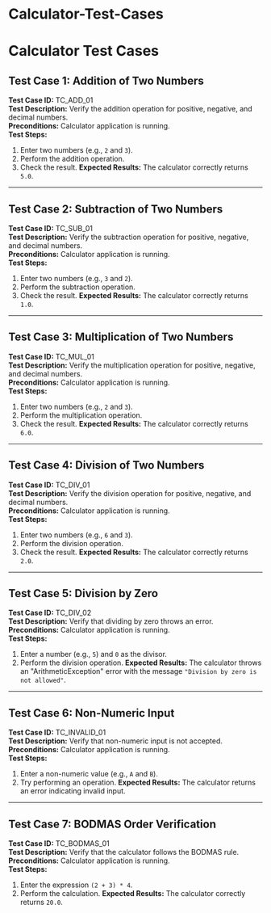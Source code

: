 # Calculator-Test-Cases
# Calculator Test Cases

## Test Case 1: Addition of Two Numbers
**Test Case ID:** TC_ADD_01  
**Test Description:** Verify the addition operation for positive, negative, and decimal numbers.  
**Preconditions:** Calculator application is running.  
**Test Steps:**
1. Enter two numbers (e.g., `2` and `3`).
2. Perform the addition operation.
3. Check the result.
**Expected Results:** The calculator correctly returns `5.0`.

---

## Test Case 2: Subtraction of Two Numbers
**Test Case ID:** TC_SUB_01  
**Test Description:** Verify the subtraction operation for positive, negative, and decimal numbers.  
**Preconditions:** Calculator application is running.  
**Test Steps:**
1. Enter two numbers (e.g., `3` and `2`).
2. Perform the subtraction operation.
3. Check the result.
**Expected Results:** The calculator correctly returns `1.0`.

---

## Test Case 3: Multiplication of Two Numbers
**Test Case ID:** TC_MUL_01  
**Test Description:** Verify the multiplication operation for positive, negative, and decimal numbers.  
**Preconditions:** Calculator application is running.  
**Test Steps:**
1. Enter two numbers (e.g., `2` and `3`).
2. Perform the multiplication operation.
3. Check the result.
**Expected Results:** The calculator correctly returns `6.0`.

---

## Test Case 4: Division of Two Numbers
**Test Case ID:** TC_DIV_01  
**Test Description:** Verify the division operation for positive, negative, and decimal numbers.  
**Preconditions:** Calculator application is running.  
**Test Steps:**
1. Enter two numbers (e.g., `6` and `3`).
2. Perform the division operation.
3. Check the result.
**Expected Results:** The calculator correctly returns `2.0`.

---

## Test Case 5: Division by Zero
**Test Case ID:** TC_DIV_02  
**Test Description:** Verify that dividing by zero throws an error.  
**Preconditions:** Calculator application is running.  
**Test Steps:**
1. Enter a number (e.g., `5`) and `0` as the divisor.
2. Perform the division operation.
**Expected Results:** The calculator throws an "ArithmeticException" error with the message `"Division by zero is not allowed"`.

---

## Test Case 6: Non-Numeric Input
**Test Case ID:** TC_INVALID_01  
**Test Description:** Verify that non-numeric input is not accepted.  
**Preconditions:** Calculator application is running.  
**Test Steps:**
1. Enter a non-numeric value (e.g., `A` and `B`).
2. Try performing an operation.
**Expected Results:** The calculator returns an error indicating invalid input.

---

## Test Case 7: BODMAS Order Verification
**Test Case ID:** TC_BODMAS_01  
**Test Description:** Verify that the calculator follows the BODMAS rule.  
**Preconditions:** Calculator application is running.  
**Test Steps:**
1. Enter the expression `(2 + 3) * 4`.
2. Perform the calculation.
**Expected Results:** The calculator correctly returns `20.0`.

